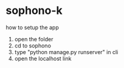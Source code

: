 # sophono-k

how to setup the app

1. open the folder
2. cd to sophono
3. type "python manage.py runserver" in cli
4. open the localhost link
